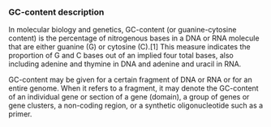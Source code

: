 ### GC-content description
 
In molecular biology and genetics, GC-content (or guanine-cytosine content) is the percentage of nitrogenous bases in a DNA or RNA molecule that are either guanine (G) or cytosine (C).[1] This measure indicates the proportion of G and C bases out of an implied four total bases, also including adenine and thymine in DNA and adenine and uracil in RNA.

GC-content may be given for a certain fragment of DNA or RNA or for an entire genome. When it refers to a fragment, it may denote the GC-content of an individual gene or section of a gene (domain), a group of genes or gene clusters, a non-coding region, or a synthetic oligonucleotide such as a primer.
